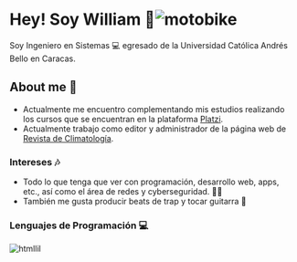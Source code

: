 # Hey! Soy William 💙![motobike](https://user-images.githubusercontent.com/125997854/222015539-4ddd2acb-b9f4-4f1e-abc6-a341df3e0f47.gif)


Soy Ingeniero en Sistemas 💻 egresado de la Universidad Católica Andrés Bello en Caracas.

## About me 🐻
* Actualmente me encuentro complementando mis estudios realizando los cursos que se encuentran en la plataforma [Platzi](https://platzi.com/home "Platzi").
* Actualmente trabajo como editor y administrador de la página web de [Revista de Climatología](https://rclimatol.eu/ "Revista de Climatología").

### Intereses 🎶
* Todo lo que tenga que ver con programación, desarrollo web, apps, etc., así como el área de redes y cyberseguridad. 🕵️‍♀️
* También me gusta producir beats de trap y tocar guitarra 🎸

### Lenguajes de Programación 💻
![htmllil](https://user-images.githubusercontent.com/125997854/222015318-0698da17-e199-4600-8d5c-55280eda8c6f.png)

